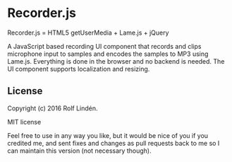 Recorder.js
===========

Recorder.js = HTML5 getUserMedia + Lame.js + jQuery

A JavaScript based recording UI component that records and clips microphone input to
samples and encodes the samples to MP3 using Lame.js. Everything is done in the browser
and no backend is needed. The UI component supports localization and resizing.

License
-------
Copyright (c) 2016 Rolf Lindén.

MIT license

Feel free to use in any way you like, but it would be nice of you if you credited me,
and sent fixes and changes as pull requests back to me so I can maintain this version
(not necessary though).
